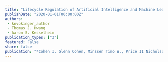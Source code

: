```yaml
---
title: "Lifecycle Regulation of Artificial Intelligence and Machine Learning-Based Software in Medicine"
publishDate: "2020-01-01T00:00:00Z"
authors: 
 - knvokinger_author 
 - Thomas J. Hwang
 - Aaron S. Kesselheim
publication_types: ["3"]
featured: False
share: false
publication: "*Cohen I. Glenn Cohen, Minssen Timo W., Price II Nicholson, Robertson Christopher, Shachar Carmel (eds.). The Future of Medical Device Regulation: Innovation and Protection, Cambridge University Press*"
---
```


